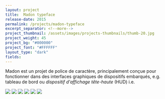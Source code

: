 ```yaml
---
layout: project
title:  Madon typeface
release-date: 2015
permalink: /projects/madon-typeface
excerpt_separator: <!--more-->
project_thumbnail: /assets/images/projects-thumbnails/thumb-20.jpg
project_weight: 45
project_bg: "#000000"
project_font: "#FFFFFF"
layout_type: "dark"
fields: 
---
```

Madon est un projet de police de caractère, principalement conçue pour fonctionner<!--more--> dans des interfaces graphiques de dispositifs embarqués, e.g. tableau de bord ou _dispositif d'affichage tête-haute_ (HUD) i.e.

![](/assets/images/projects/madon/madon-0.jpg)
![](/assets/images/projects/madon/madon-4.jpg)
![](/assets/images/projects/madon/madon-1.jpg)
![](/assets/images/projects/madon/madon-2.jpg)
![](/assets/images/projects/madon/madon-5.jpg)
![](/assets/images/projects/madon/madon-3.jpg)
